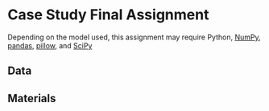 # Case Study Final Assignment

Depending on the model used, this assignment may require Python, [NumPy](https://numpy.org/), [pandas](https://pandas.pydata.org/), [pillow](https://pypi.org/project/Pillow/), and [SciPy](https://scipy.org/)

## Data

## Materials
